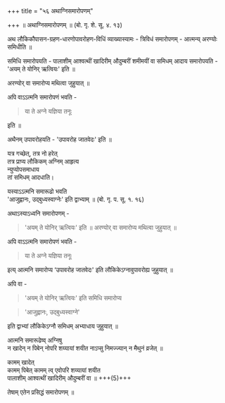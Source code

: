 +++
title = "५६ अथाग्निसमारोपणम्"

+++
॥ अथाग्निसमारोपणम् ॥ (बो. गृ. शे. सू. ४. १३) 

अथ लौकिकौपासन-ग्रहण-धारणोपावरोहण-विधिं व्याख्यास्यामः - 
त्रिविधं समारोपणम् - आत्मन्य् अरण्योः समिधीति ॥  

समिधि समारोपयति - पालाशीम् आश्वत्थीं खादिरीम् औदुम्बरीं शमीमयीं वा समिधम् आदाय समारोपयति - 'अयम् ते योनिर् ऋत्वियः' इति ॥ 

अरण्योर् वा समारोप्य मथित्वा जुहुयात् ॥  

अपि वाऽऽत्मनि समारोपणं भवति -

> या ते अग्ने यज्ञिया तनूः

इति ॥  

अथैनम् उपावरोहयति - 'उपावरोह जातवेदः' इति ॥ 

यत्र गच्छेत्, तत्र नो हरेत्  
तत्र प्राप्य लौकिकम् अग्निम् आहृत्य  
न्युप्योपसमाधाय  
तां समिधम् आदधाति।  

यस्याऽऽत्मनि समारूढो भवति  
'आजुह्वानः, उद्बुध्यस्वाग्नेः' इति द्वाभ्याम् ॥
(बो. गृ. प. सू. १. १६)

अथाऽस्याऽध्वनि समारोपणम् - 

> 'अयम् ते योनिर् ऋत्वियः' इति ॥ अरण्योर् वा समारोप्य मथित्वा जुहुयात् ॥ 

अपि वाऽऽत्मनि समारोपणं भवति -

> या ते अग्ने यज्ञिया तनूः

इत्य् आत्मनि समारोप्य ‘उपावरोह जातवेदः' इति लौकिकेऽग्नावुपावरोह्य जुहुयात् ॥ 

अपि वा - 

> 'अयम् ते योनिर् ऋत्वियः' इति समिधि समारोप्य 

> 'आजुह्वानः, उद्बुध्यस्वाग्ने' 

इति द्वाभ्यां लौकिकेऽग्नौ समिधम् अभ्याधाय जुहुयात् ॥ 

आत्मनि समारूढेष्व् अग्निषु  
न खादेन् न पिबेन् नोपरि शय्यायां शयीत नाऽप्सु निमज्ज्यान् न मैथुनं व्रजेत् ॥ 

कामम् खादेत्  
कामम् पिबेत् कामम् त्व् एवोपरि शय्यायां शयीत  
पालाशीम् आश्वत्थीं खादिरीम् औदुम्बरीं वा ॥ +++(5)+++ 

तेषाम् एतेन प्रसिद्धं समारोपणम् ॥